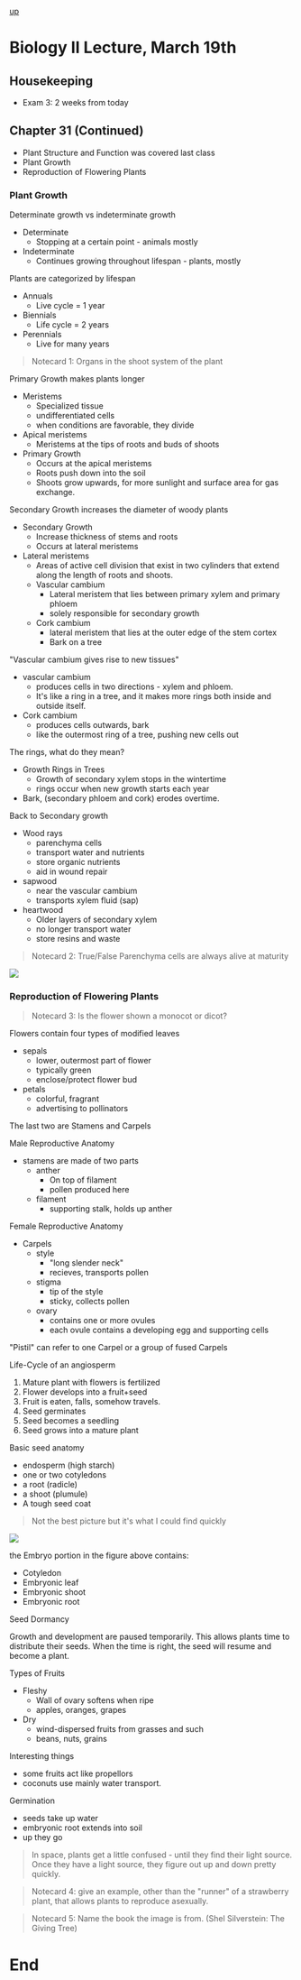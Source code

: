 [up](../index.md)

# Biology II Lecture, March 19th

## Housekeeping

- Exam 3: 2 weeks from today

## Chapter 31 (Continued)

- Plant Structure and Function was covered last class
- Plant Growth
- Reproduction of Flowering Plants

### Plant Growth

Determinate growth vs indeterminate growth

- Determinate
	- Stopping at a certain point - animals mostly
- Indeterminate
	- Continues growing throughout lifespan - plants, mostly

Plants are categorized by lifespan

- Annuals
	- Live cycle = 1 year
- Biennials
	- Life cycle = 2 years
- Perennials
	- Live for many years

> Notecard 1: Organs in the shoot system of the plant

Primary Growth makes plants longer

- Meristems
	- Specialized tissue
	- undifferentiated cells
	- when conditions are favorable, they divide
- Apical meristems
	- Meristems at the tips of roots and buds of shoots
- Primary Growth
	- Occurs at the apical meristems
	- Roots push down into the soil
	- Shoots grow upwards, for more sunlight and surface area for gas exchange.

Secondary Growth increases the diameter of woody plants

- Secondary Growth
	- Increase thickness of stems and roots
	- Occurs at lateral meristems
- Lateral meristems
	- Areas of active cell division that exist in two cylinders that extend along the length of roots and shoots.
	- Vascular cambium
		- Lateral meristem that lies between primary xylem and primary phloem
		- solely responsible for secondary growth
	- Cork cambium
		- lateral meristem that lies at the outer edge of the stem cortex
		- Bark on a tree

"Vascular cambium gives rise to new tissues"

- vascular cambium
	- produces cells in two directions - xylem and phloem.
	- It's like a ring in a tree, and it makes more rings both inside and outside itself.
- Cork cambium
	- produces cells outwards, bark
	- like the outermost ring of a tree, pushing new cells out

The rings, what do they mean?

- Growth Rings in Trees
	- Growth of secondary xylem stops in the wintertime
	- rings occur when new growth starts each year
- Bark, (secondary phloem and cork) erodes overtime.


Back to Secondary growth

- Wood rays
	- parenchyma cells
	- transport water and nutrients
	- store organic nutrients
	- aid in wound repair
- sapwood
	- near the vascular cambium
	- transports xylem fluid (sap)
- heartwood
	- Older layers of secondary xylem
	- no longer transport water
	- store resins and waste

> Notecard 2: True/False Parenchyma cells are always alive at maturity

![](https://bio1152.nicerweb.com/Locked/media/ch35/35_20TreeTrunkAnatomy.jpg)

### Reproduction of Flowering Plants

> Notecard 3: Is the flower shown a monocot or dicot?

Flowers contain four types of modified leaves

- sepals
	- lower, outermost part of flower
	- typically green
	- enclose/protect flower bud
- petals
	- colorful, fragrant
	- advertising to pollinators

The last two are Stamens and Carpels

Male Reproductive Anatomy

- stamens are made of two parts
	- anther
		- On top of filament
		- pollen produced here
	- filament
		- supporting stalk, holds up anther

Female Reproductive Anatomy

- Carpels
	- style
		- "long slender neck"
		- recieves, transports pollen
	- stigma
		- tip of the style
		- sticky, collects pollen
	- ovary
		- contains one or more ovules
		- each ovule contains a developing egg and supporting cells

"Pistil" can refer to one Carpel or a group of fused Carpels

Life-Cycle of an angiosperm

1. Mature plant with flowers is fertilized
2. Flower develops into a fruit+seed
3. Fruit is eaten, falls, somehow travels.
4. Seed germinates
5. Seed becomes a seedling
6. Seed grows into a mature plant

Basic seed anatomy

- endosperm (high starch)
- one or two cotyledons
- a root (radicle)
- a shoot (plumule)
- A tough seed coat

> Not the best picture but it's what I could find quickly

![](https://i.pinimg.com/originals/31/82/95/318295be4cc5f58cb8a0d664d3aac80a.jpg)

the Embryo portion in the figure above contains:

- Cotyledon
- Embryonic leaf
- Embryonic shoot
- Embryonic root

Seed Dormancy

Growth and development are paused temporarily. This allows plants time to distribute their seeds. When the time is right, the seed will resume and become a plant.

Types of Fruits

- Fleshy
	- Wall of ovary softens when ripe
	- apples, oranges, grapes
- Dry
	- wind-dispersed fruits from grasses and such
	- beans, nuts, grains

Interesting things

- some fruits act like propellors
- coconuts use mainly water transport.
<!-- They yeet around the ocean -->

Germination

- seeds take up water
- embryonic root extends into soil
- up they go

> In space, plants get a little confused - until they find their light source. Once they have a light source, they figure out up and down pretty quickly.



> Notecard 4: give an example, other than the "runner" of a strawberry plant, that allows plants to reproduce asexually.



> Notecard 5: Name the book the image is from. (Shel Silverstein: The Giving Tree)

# End
